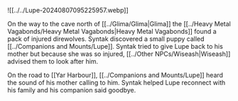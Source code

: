 ![[../../Lupe-20240807095225957.webp]]

On the way to the cave north of [[../Glima/Glima|Glima]] the [[../Heavy Metal Vagabonds/Heavy Metal Vagabonds|Heavy Metal Vagabonds]] found a pack of injured direwolves. Syntak discovered a small puppy called [[../Companions and Mounts/Lupe]]. Syntak tried to give Lupe back to his mother but because she was so injured, [[../Other NPCs/Wiseash|Wiseash]] advised them to look after him. 

On the road to [[Yar Harbour]], [[../Companions and Mounts/Lupe]] heard the sound of his mother calling to him. Syntak helped Lupe reconnect with his family and his companion said goodbye. 